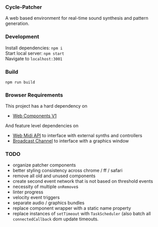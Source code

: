 ### Cycle-Patcher
A web based environment for real-time sound synthesis and pattern generation.

### Development
Install dependencies: `npm i`  
Start local server: `npm start`  
Navigate to `localhost:3001`

### Build
`npm run build`

### Browser Requirements
This project has a hard dependency on
* [Web Components V1](https://caniuse.com/#feat=custom-elementsv1)

And feature level dependencies on
* [Web Midi API](https://caniuse.com/#feat=midi) to interface with external synths and controllers
* [Broadcast Channel](https://caniuse.com/#feat=broadcastchannel) to interface with a graphics window

### TODO
* organize patcher components
* better styling consistency across chrome / ff / safari
* remove all old and unused components
* create second event network that is not based on threshold events
* necessity of multiple `onRemove`s
* linter progress
* velocity event triggers
* separate audio / graphics bundles
* replace component wrapper with a static name property
* replace instances of `setTimeout` with `TaskScheduler` (also batch all `connectedCallback` dom update timeouts.
